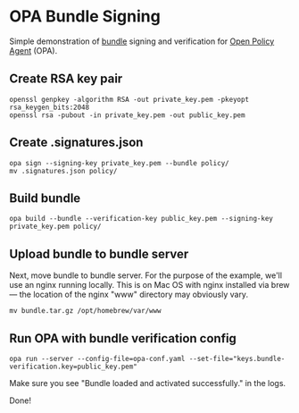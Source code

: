 # OPA Bundle Signing

Simple demonstration of [bundle](https://www.openpolicyagent.org/docs/latest/management-bundles/)
signing and verification for [Open Policy Agent](https://www.openpolicyagent.org/) (OPA).

## Create RSA key pair

```shell
openssl genpkey -algorithm RSA -out private_key.pem -pkeyopt rsa_keygen_bits:2048
openssl rsa -pubout -in private_key.pem -out public_key.pem
```

## Create .signatures.json

```shell
opa sign --signing-key private_key.pem --bundle policy/
mv .signatures.json policy/
```

## Build bundle

```shell
opa build --bundle --verification-key public_key.pem --signing-key private_key.pem policy/
```

## Upload bundle to bundle server

Next, move bundle to bundle server. For the purpose of the example, we'll use an nginx
running locally. This is on Mac OS with nginx installed via brew — the location of the
nginx "www" directory may obviously vary.

```shell
mv bundle.tar.gz /opt/homebrew/var/www
```

## Run OPA with bundle verification config

```shell
opa run --server --config-file=opa-conf.yaml --set-file="keys.bundle-verification.key=public_key.pem"
```

Make sure you see "Bundle loaded and activated successfully." in the logs.

Done!
